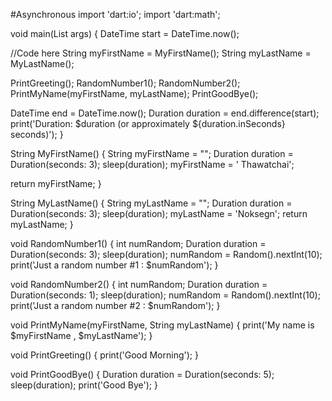
#Asynchronous
import 'dart:io';
import 'dart:math';

void main(List<String> args) {
  DateTime start = DateTime.now();

  //Code here
  String myFirstName = MyFirstName();
  String myLastName = MyLastName();
  
  PrintGreeting();
  RandomNumber1();
  RandomNumber2();
  PrintMyName(myFirstName, myLastName);
  PrintGoodBye();
  

  DateTime end = DateTime.now();
  Duration duration = end.difference(start);
  print('Duration: $duration (or approximately ${duration.inSeconds} seconds)');
}

String MyFirstName() {
  String myFirstName = "";
  Duration duration = Duration(seconds: 3);
  sleep(duration);
  myFirstName = ' Thawatchai';

  return myFirstName;
}

String MyLastName() {
  String myLastName = "";
  Duration duration = Duration(seconds: 3);
  sleep(duration);
  myLastName = 'Noksegn';
  return myLastName;
}

void RandomNumber1() {
  int numRandom;
  Duration duration = Duration(seconds: 3);
  sleep(duration);
  numRandom = Random().nextInt(10);
  print('Just a random number #1 : $numRandom');
}

void RandomNumber2() {
  int numRandom;
  Duration duration = Duration(seconds: 1);
  sleep(duration);
  numRandom = Random().nextInt(10);
  print('Just a random number #2 : $numRandom');
}

void PrintMyName(myFirstName, String myLastName) {
  print('My name is $myFirstName , $myLastName');
}

void PrintGreeting() {
  print('Good Morning');
}

void PrintGoodBye() {
  Duration duration = Duration(seconds: 5);
  sleep(duration);
  print('Good Bye');
}
